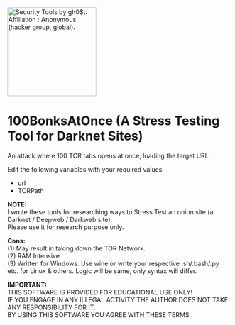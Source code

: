 <img src="https://i.pinimg.com/originals/23/a1/1f/23a11f14ab93d3ed4541960141e380ad.gif" width="200" alt="Security Tools by gh0$t. Affiliation : Anonymous (hacker group, global)." title="Security Tools by gh0$t. Affiliation : Anonymous (hacker group, global)." />  

# 100BonksAtOnce (A Stress Testing Tool for Darknet Sites)
An attack where 100 TOR tabs opens at once, loading the target URL.  

Edit the following variables with your required values:  
* url  
* TORPath  

**NOTE:**  
I wrote these tools for researching ways to Stress Test an onion site (a Darknet / Deepweb / Darkweb site).  
Please use it for research purpose only.  

**Cons:**  
(1) May result in taking down the TOR Network.  
(2) RAM Intensive.  
(3) Written for Windows. Use wine or write your respective .sh/.bash/.py etc. for Linux & others. Logic will be same, only syntax will differ.  

**IMPORTANT:**  
THIS SOFTWARE IS PROVIDED FOR EDUCATIONAL USE ONLY!  
IF YOU ENGAGE IN ANY ILLEGAL ACTIVITY THE AUTHOR DOES NOT TAKE ANY RESPONSIBILITY FOR IT.  
BY USING THIS SOFTWARE YOU AGREE WITH THESE TERMS.
